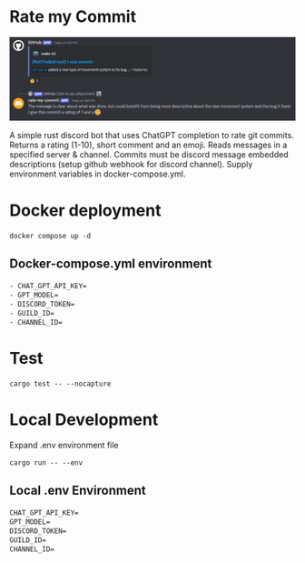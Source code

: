 # Rate my Commit
![Alt text](images/example.png)

A simple rust discord bot that uses ChatGPT completion to rate git commits. Returns a rating (1-10), short comment and an emoji. Reads messages in a specified server & channel. 
Commits must be discord message embedded descriptions (setup github webhook for discord channel). Supply environment variables in docker-compose.yml.

# Docker deployment

```
docker compose up -d
```

## Docker-compose.yml environment

```
- CHAT_GPT_API_KEY=
- GPT_MODEL=
- DISCORD_TOKEN=
- GUILD_ID=
- CHANNEL_ID=
```

# Test

```
cargo test -- --nocapture
```

# Local Development
Expand .env environment file
```
cargo run -- --env
```

## Local .env Environment

```
CHAT_GPT_API_KEY=
GPT_MODEL=
DISCORD_TOKEN=
GUILD_ID=
CHANNEL_ID=
```
